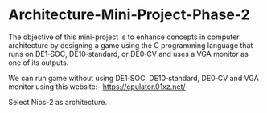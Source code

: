 # Architecture-Mini-Project-Phase-2
The objective of this mini-project is to enhance concepts in computer architecture by designing a game using the C programming language that runs on DE1‐SOC, DE10‐standard, or DE0‐CV and uses a VGA monitor as one of its outputs.

We can run game without using DE1‐SOC, DE10‐standard, DE0‐CV and VGA monitor using this website:- https://cpulator.01xz.net/

Select Nios-2 as architecture.
